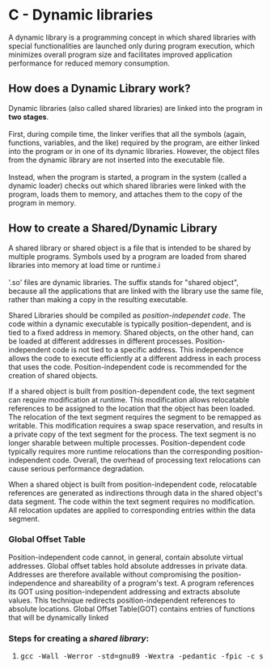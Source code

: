 <h1>C - Dynamic libraries </h1>
<p>A dynamic library is a programming concept in which shared libraries with 
special functionalities are launched only during program execution, which minimizes 
overall program size and facilitates improved application performance for reduced 
memory consumption.</p>
<h2>How does a Dynamic Library work?</h2>
<p>Dynamic libraries (also called shared libraries) are linked into the program in <b>two stages</b>.
<br><br>First, during compile time, the linker verifies that all the symbols (again, functions, variables, 
and the like) required by the program, are either linked into the program or in one of its dynamic 
libraries. However, the object files from the dynamic library are not inserted into the executable 
file. <br><br>Instead, when the program is started, a program in the system (called a dynamic loader) checks 
out which shared libraries were linked with the program, loads them to memory, and attaches them to 
the copy of the program in memory.</p>

<h2> How to create a Shared/Dynamic Library</h2>
<p>A shared library or shared object is a file that is intended to be shared by multiple programs. Symbols 
used by a program are loaded from shared libraries into memory at load time or runtime.i<br><br>'.so' files are dynamic 
libraries. The suffix stands for "shared object", because all the applications that are linked with the library 
use the same file, rather than making a copy in the resulting executable.</p>

<p>Shared Libraries should be compiled as <i>position-independet code</i>. The code within a dynamic executable is 
typically position-dependent, and is tied to a fixed address in memory. Shared objects, on the other hand, can be loaded 
at different addresses in different processes. Position-independent code is not tied to a specific address. This independence 
allows the code to execute efficiently at a different address in each process that uses the code. Position-independent code 
is recommended for the creation of shared objects. </p>

<p>If a shared object is built from position-dependent code, the text segment can require modification at runtime. This 
modification allows relocatable references to be assigned to the location that the object has been loaded. The relocation of the 
text segment requires the segment to be remapped as writable. This modification requires a swap space reservation, and results in 
a private copy of the text segment for the process. The text segment is no longer sharable between multiple processes. Position-dependent 
code typically requires more runtime relocations than the corresponding position-independent code. Overall, the overhead of 
processing text relocations can cause serious performance degradation.</p>

<p>When a shared object is built from position-independent code, relocatable references are generated as indirections through data in 
the shared object's data segment. The code within the text segment requires no modification. All relocation updates are applied to 
corresponding entries within the data segment.</p>

<h3>Global Offset Table</h3>
<p>Position-independent code cannot, in general, contain absolute virtual addresses. Global offset tables hold absolute addresses in 
private data. Addresses are therefore available without compromising the position-independence and shareability of a program's text. 
A program references its GOT using position-independent addressing and extracts absolute values. This technique redirects position-independent 
references to absolute locations. Global Offset Table(GOT) contains entries of functions that will be dynamically linked</p>

<h3>Steps for creating a <i>shared library</i>:</h3>

1. <pre>gcc -Wall -Werror -std=gnu89 -Wextra -pedantic -fpic -c source1.c source2.c</pre>


